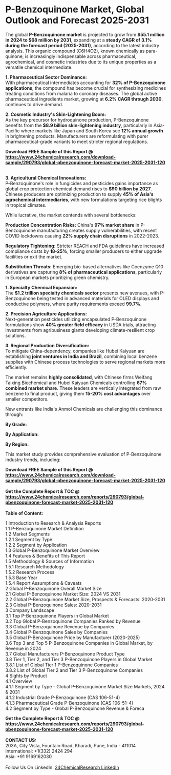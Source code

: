 <h1>P-Benzoquinone Market, Global Outlook and Forecast 2025-2031</h1><p>The global <strong>P-Benzoquinone market</strong> is projected to grow from <strong>$55.1 million in 2024 to $68 million by 2031</strong>, expanding at a <strong>steady CAGR of 3.1% during the forecast period (2025-2031)</strong>, according to the latest industry analysis. This organic compound (C6H4O2), known chemically as para-quinone, is increasingly indispensable across pharmaceutical, agrochemical, and cosmetic industries due to its unique properties as a versatile chemical intermediate.</p><p><strong>1. Pharmaceutical Sector Dominance:</strong><br>
With pharmaceutical intermediates accounting for <strong>32% of P-Benzoquinone applications</strong>, the compound has become crucial for synthesizing medicines treating conditions from malaria to coronary diseases. The global active pharmaceutical ingredients market, growing at <strong>6.2% CAGR through 2030</strong>, continues to drive demand.</p><p><strong>2. Cosmetic Industry's Skin-Lightening Boom:</strong><br>
As the key precursor for hydroquinone production, P-Benzoquinone benefits from the <strong>$8.9 billion skin-lightening industry</strong>, particularly in Asia-Pacific where markets like Japan and South Korea see <strong>12% annual growth</strong> in brightening products. Manufacturers are reformulating with purer pharmaceutical-grade variants to meet stricter regional regulations.</p><div><b>Download FREE Sample of this Report @ 
            <a href="https://www.24chemicalresearch.com/download-sample/290793/global-pbenzoquinone-forecast-market-2025-2031-120">
            https://www.24chemicalresearch.com/download-sample/290793/global-pbenzoquinone-forecast-market-2025-2031-120</a></b></div><br><p><strong>3. Agricultural Chemical Innovations:</strong><br>
P-Benzoquinone's role in fungicides and pesticides gains importance as global crop protection chemical demand rises to <strong>$90 billion by 2027</strong>. Chinese producers are optimizing production to supply <strong>45% of Asia's agrochemical intermediaries</strong>, with new formulations targeting rice blights in tropical climates.</p><p>While lucrative, the market contends with several bottlenecks:</p><p><strong>Production Concentration Risks:</strong> China's <strong>97% market share</strong> in P-Benzoquinone manufacturing creates supply vulnerabilities, with recent COVID lockdowns causing <strong>22% supply chain disruptions</strong> in 2022-2023.</p><p><strong>Regulatory Tightening:</strong> Stricter REACH and FDA guidelines have increased compliance costs by <strong>18-25%</strong>, forcing smaller producers to either upgrade facilities or exit the market.</p><p><strong>Substitution Threats:</strong> Emerging bio-based alternatives like Coenzyme Q10 derivatives are capturing <strong>8% of pharmaceutical applications</strong>, particularly in European markets prioritizing green chemistry.</p><p><strong>1. Specialty Chemical Expansion:</strong><br>
The <strong>$1.2 trillion specialty chemicals sector</strong> presents new avenues, with P-Benzoquinone being tested in advanced materials for OLED displays and conductive polymers, where purity requirements exceed <strong>99.7%</strong>.</p><p><strong>2. Precision Agriculture Applications:</strong><br>
Next-generation pesticides utilizing encapsulated P-Benzoquinone formulations show <strong>40% greater field efficacy</strong> in USDA trials, attracting investments from agribusiness giants developing climate-resilient crop solutions.</p><p><strong>3. Regional Production Diversification:</strong><br>
To mitigate China-dependency, companies like Hubei Kaiyuan are establishing <strong>joint ventures in India and Brazil</strong>, combining local benzene supplies with Chinese process technologies to serve regional markets more efficiently.</p><p>The market remains <strong>highly consolidated</strong>, with Chinese firms Weifang Taixing Biochemical and Hubei Kaiyuan Chemicals controlling <strong>67% combined market share</strong>. These leaders are vertically integrated from raw benzene to final product, giving them <strong>15-20% cost advantages</strong> over smaller competitors.</p><p>New entrants like India's Anmol Chemicals are challenging this dominance through: </p><p><strong>By Grade:</strong></p><p><strong>By Application:</strong></p><p><strong>By Region:</strong></p><p>This market study provides comprehensive evaluation of P-Benzoquinone industry trends, including:</p><div><b>Download FREE Sample of this Report @ 
            <a href="https://www.24chemicalresearch.com/download-sample/290793/global-pbenzoquinone-forecast-market-2025-2031-120">
            https://www.24chemicalresearch.com/download-sample/290793/global-pbenzoquinone-forecast-market-2025-2031-120</a></b></div><br><div><b>Get the Complete Report & TOC @ 
            <a href="https://www.24chemicalresearch.com/reports/290793/global-pbenzoquinone-forecast-market-2025-2031-120">
            https://www.24chemicalresearch.com/reports/290793/global-pbenzoquinone-forecast-market-2025-2031-120</a></b></div><br>
            <b>Table of Content:</b><p>1 Introduction to Research & Analysis Reports<br />
 1.1 P-Benzoquinone Market Definition<br />
 1.2 Market Segments<br />
 1.2.1 Segment by Type<br />
 1.2.2 Segment by Application<br />
 1.3 Global P-Benzoquinone Market Overview<br />
 1.4 Features & Benefits of This Report<br />
 1.5 Methodology & Sources of Information<br />
 1.5.1 Research Methodology<br />
 1.5.2 Research Process<br />
 1.5.3 Base Year<br />
 1.5.4 Report Assumptions & Caveats<br />
2 Global P-Benzoquinone Overall Market Size<br />
 2.1 Global P-Benzoquinone Market Size: 2024 VS 2031<br />
 2.2 Global P-Benzoquinone Market Size, Prospects & Forecasts: 2020-2031<br />
 2.3 Global P-Benzoquinone Sales: 2020-2031<br />
3 Company Landscape<br />
 3.1 Top P-Benzoquinone Players in Global Market<br />
 3.2 Top Global P-Benzoquinone Companies Ranked by Revenue<br />
 3.3 Global P-Benzoquinone Revenue by Companies<br />
 3.4 Global P-Benzoquinone Sales by Companies<br />
 3.5 Global P-Benzoquinone Price by Manufacturer (2020-2025)<br />
 3.6 Top 3 and Top 5 P-Benzoquinone Companies in Global Market, by Revenue in 2024<br />
 3.7 Global Manufacturers P-Benzoquinone Product Type<br />
 3.8 Tier 1, Tier 2, and Tier 3 P-Benzoquinone Players in Global Market<br />
 3.8.1 List of Global Tier 1 P-Benzoquinone Companies<br />
 3.8.2 List of Global Tier 2 and Tier 3 P-Benzoquinone Companies<br />
4 Sights by Product<br />
 4.1 Overview<br />
 4.1.1 Segment by Type - Global P-Benzoquinone Market Size Markets, 2024 & 2031<br />
 4.1.2 Industrial Grade P-Benzoquinone (CAS 106-51-4)<br />
 4.1.3 Pharmaceutical Grade P-Benzoquinone (CAS 106-51-4)<br />
 4.2 Segment by Type - Global P-Benzoquinone Revenue & Foreca</p><div><b>Get the Complete Report & TOC @ 
            <a href="https://www.24chemicalresearch.com/reports/290793/global-pbenzoquinone-forecast-market-2025-2031-120">
            https://www.24chemicalresearch.com/reports/290793/global-pbenzoquinone-forecast-market-2025-2031-120</a></b></div><br><b>CONTACT US:</b><br>
            203A, City Vista, Fountain Road, Kharadi, Pune, India - 411014<br>
            International: +1(332) 2424 294<br>
            Asia: +91 9169162030 <br><br>
            Follow Us On LinkedIn: <a href="https://www.linkedin.com/company/24chemicalresearch/">24ChemicalResearch LinkedIn</a>